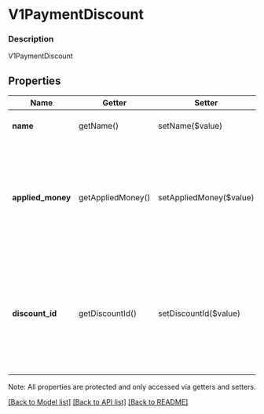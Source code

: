 # V1PaymentDiscount

### Description

V1PaymentDiscount

## Properties
Name | Getter | Setter | Type | Description | Notes
------------ | ------------- | ------------- | ------------- | ------------- | -------------
**name** | getName() | setName($value) | **string** | The discount&#39;s name. | [optional] 
**applied_money** | getAppliedMoney() | setAppliedMoney($value) | [**\SquareConnect\Model\V1Money**](V1Money.md) | The amount of money that this discount adds to the payment (note that this value is always negative or zero). | [optional] 
**discount_id** | getDiscountId() | setDiscountId($value) | **string** | The ID of the applied discount, if available. Discounts applied in older versions of Square Register might not have an ID. | [optional] 

Note: All properties are protected and only accessed via getters and setters.

[[Back to Model list]](../../README.md#documentation-for-models) [[Back to API list]](../../README.md#documentation-for-api-endpoints) [[Back to README]](../../README.md)

